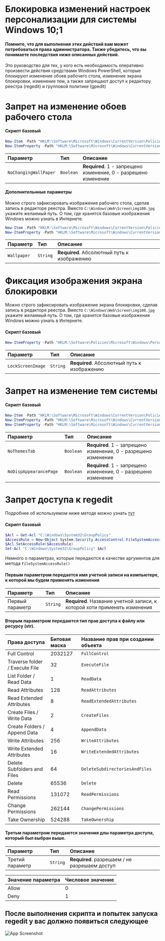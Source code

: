 
# Блокировка изменений настроек персонализации для системы Windows 10;1

#### Помните, что для выполнения этих действий вам может потребоваться права администратора. Также убедитесь, что вы понимаете последствия ниже описанных действий.

Это руководство для тех, у кого есть необходимость оперативно произвести действия средствами Windows PowerShell, которые блокируют изменение обоев рабочего стола, изменение экрана блокировки, изменение тем, а также запрещают доступ к редактору реестра (regedit) и групповой политике (gpedit)


# Запрет на изменение обоев рабочего стола
#### Скрипт базовый

```powershell
New-Item -Path "HKLM:\Software\Microsoft\Windows\CurrentVersion\Policies\ActiveDesktop" -Force
New-ItemProperty -Path "HKLM:\Software\Microsoft\Windows\CurrentVersion\Policies\ActiveDesktop" -Name NoChangingWallPaper -Value 1 -PropertyType DWord -Force
```

| Параметр | Тип     | Описание                |
| :-------- | :------- | :------------------------- |
| `NoChangingWallPaper` | `Boolean` | **Required**. 1 - запрещено изменение, 0 - разрешено изменение|


#### Дополнительнные параметры

Можно строго зафиксировать изображение рабочего стола, сделав запись в редакторе реестра. Вместо `C:\Windows\Web\Screen\img100.jpg` укажите желаемый путь.
О том, где хранятся базовые изображения Windows можно узнать в Интернете. 

```powershell
New-Item -Path "HKLM:\Software\Microsoft\Windows\CurrentVersion\Policies\System" -Force
New-ItemProperty -Path "HKLM:\Software\Microsoft\Windows\CurrentVersion\Policies\System" -Name Wallpaper -Value "C:\Windows\Web\Screen\img100.jpg" -PropertyType String -Force
```

| Параметр | Тип     | Описание                |
| :-------- | :------- | :------------------------- |
| `Wallpaper` | `String` | **Required**. Абсолютный путь к изображению|

# Фиксация изображения экрана блокировки

Можно строго зафиксировать изображение экрана блокировки, сделав запись в редакторе реестра. Вместо `C:\Windows\Web\Screen\img100.jpg` укажите желаемый путь.
О том, где хранятся базовые изображения Windows можно узнать в Интернете. 

#### Скрипт базовый

```powershell
New-ItemProperty -Path "HKLM:\Software\Policies\Microsoft\Windows\Personalization" -Name LockScreenImage -Value "C:\Windows\Web\Screen\img100.jpg" -PropertyType String -Force
```

| Параметр | Тип     | Описание                |
| :-------- | :------- | :------------------------- |
| `LockScreenImage` | `String` | **Required**. Абсолютный путь к изображению|




# Запрет на изменение тем системы
#### Скрипт базовый

```powershell
New-Item -Path "HKLM:\Software\Microsoft\Windows\CurrentVersion\Policies\Explorer" -Force
New-ItemProperty -Path "HKLM:\Software\Microsoft\Windows\CurrentVersion\Policies\Explorer" -Name NoThemesTab -Value 1 -PropertyType DWord -Force
New-ItemProperty -Path "HKLM:\Software\Microsoft\Windows\CurrentVersion\Policies\System" -Name NoDispAppearancePage -Value 1 -PropertyType DWord -Force
```

| Параметр | Тип     | Описание                |
| :-------- | :------- | :------------------------- |
| `NoThemesTab ` | `Boolean` | **Required**. 1 - запрещено изменение, 0 - разрешено изменение|
| `NoDispAppearancePage  ` | `Boolean` | **Required**. 1 - запрещено изменение, 0 - разрешено изменение|




# Запрет доступа к regedit
Подробнее об используемом ниже методе можно узнать [тут](https://sergeyvasin.wordpress.com/2011/11/05/powershell-acls/)

#### Скрипт базовый


```powershell
$Acl = Get-Acl "C:\Windows\System32\GroupPolicy"
$AccessRule = New-Object System.Security.AccessControl.FileSystemAccessRule("vsesib", "FullControl", "Deny")
$Acl.SetAccessRule($AccessRule)
Set-Acl "C:\Windows\System32\GroupPolicy" $Acl
```
Немного о параметрах, которые передаются в качестве аргументов для метода `FileSystemAccessRule()`

#### Первым параметром передается имя учетной записи на компьютере, к которой мы будем применять изменения 

| Параметр | Тип     | Описание                |
| :-------- | :------- | :------------------------- |
| Первый параметр | `String` | **Required**. Название учетной записи, к которой хоти применять изменения|

#### Вторым параметром передаются  тип прав доступа к файлу или ресурсу (str). 

| Права доступа | 	Битовая маска     | Название прав при создании объекта                |
| :-------- | :------- | :------------------------- |
|Full Control |	2032127 |	`FullControl` |
|Traverse folder / Execute File	| 32 |	`ExecuteFile`|
|List Folder / Read Data	|1	|`ReadData`|
|Read Attributes|	128|	`ReadAttributes`|
|Read Extended Attributes	|8	|`ReadExtendedAttributes`|
|Create Files / Write Data	|2	|`CreateFiles`|
|Create Folders / Append Data|	4	|`AppendData`|
|Write Attributes	|256|	`WriteAttributes`|
|Write Extended Attributes	|16	|`WriteExtendedAttributes`|
|Delete Subfolders and Files|	64	|`DeleteSubdirectoriesAndFiles`|
|Delete	|65536	|`Delete`|
|Read Permissions	|131072|	`ReadPermissions`|
|Change Permissions|	262144|	`ChangePermissions`|
|Take Ownership	|524288|	`TakeOwnership`|

#### Третьм параметром передаются значения длы параметра доступа, который был выбран выше. 

| Параметр | Тип     | Описание                |
| :-------- | :------- | :------------------------- |
| Третий параметр | `String` | **Required**. разрешаем / не разрешаем доступ|

| Значение параметра | Числовое значение     | 
| :-------- | :------- | 
|Allow|	0|
|Deny|	1|


## После выполнения скрипта и попытек запуска regedit у вас должно появиться следующее

![App Screenshot](https://via.placeholder.com/468x300?text=App+Screenshot+Here)

